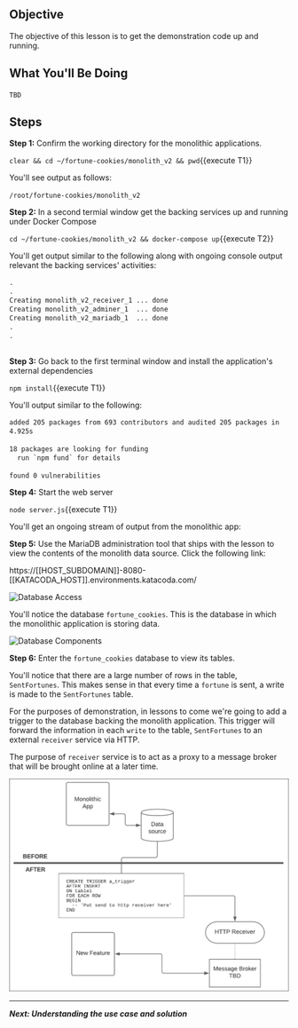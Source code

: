 ## Objective
The objective of this lesson is to get the demonstration code up and running.

## What You'll Be Doing

```
TBD

```

## Steps

**Step 1:** Confirm the working directory for the monolithic applications.

`clear && cd ~/fortune-cookies/monolith_v2 && pwd`{{execute T1}}

You'll see output as follows:

`/root/fortune-cookies/monolith_v2`

**Step 2:** In a second termial window get the backing services up and running under Docker Compose

`cd ~/fortune-cookies/monolith_v2 && docker-compose up`{{execute T2}}

You'll get output similar to the following along with ongoing console output relevant the backing services' activities:

```
.
.
Creating monolith_v2_receiver_1 ... done
Creating monolith_v2_adminer_1  ... done
Creating monolith_v2_mariadb_1  ... done
.
.


```

**Step 3:** Go back to the first terminal window and install the application's external dependencies

`npm install`{{execute T1}}

You'll output similar to the following:

```
added 205 packages from 693 contributors and audited 205 packages in 4.925s

18 packages are looking for funding
  run `npm fund` for details

found 0 vulnerabilities

```

**Step 4:** Start the web server

`node server.js`{{execute T1}}

You'll get an ongoing stream of output from the monolithic app:


**Step 5:** Use the MariaDB administration tool that ships with the lesson to view the contents of the monolith data source. Click the following link:

https://[[HOST_SUBDOMAIN]]-8080-[[KATACODA_HOST]].environments.katacoda.com/


![Database Access](msdb-007/assets/db_access.png)

You'll notice the database `fortune_cookies`. This is the database in which the monolithic application is storing data.

![Database Components](msdb-007/assets/db_assets.png)

**Step 6:** Enter the `fortune_cookies` database to view its tables.

You'll notice that there are a large number of rows in the table, `SentFortunes`. This makes sense in that every time a `fortune` is sent, a write is made to the `SentFortunes` table.

For the purposes of demonstration, in lessons to come we're going to add a trigger to the database backing the monolith application. This trigger will forward the information in each `write` to the table, `SentFortunes` to an external `receiver` service via HTTP.

The purpose of `receiver` service is to act as a proxy to a message broker that will be brought online at a later time.

![Strangler Pattern](mstran-007/assets/strangler.png)

---

***Next: Understanding the use case and solution***
